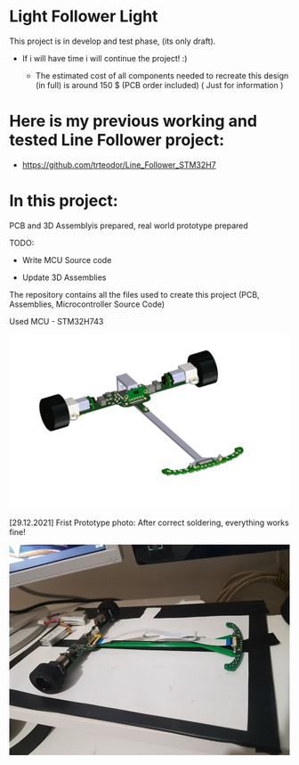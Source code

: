 # Light Follower Light

This project is in develop and test phase, (its only draft). 

* If i will have time i will continue the project!  :) 

  * The estimated cost of all components needed to recreate this design (in full) is around 150 $ (PCB order included) ( Just for information )

# Here is my previous working and tested Line Follower project:
* https://github.com/trteodor/Line_Follower_STM32H7



# In this project:

PCB and 3D Assemblyis prepared, real world prototype prepared

TODO:

* Write MCU Source code
	
* Update 3D Assemblies

The repository contains all the files used to create this project (PCB, Assemblies, Microcontroller Source Code)

Used MCU - STM32H743

![draftView](https://github.com/trteodor/LineFollower_Light/blob/master/Pictures/LF_Light_draft_pic.PNG)


[29.12.2021] Frist Prototype photo:
After correct soldering, everything works fine!

![FristPrototypePhoto](https://github.com/trteodor/LineFollower_Light/blob/master/Pictures/269713901_587788428988135_3599895833345253289_n.jpg)